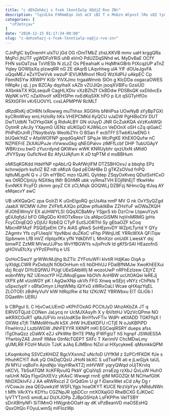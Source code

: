 ```yaml
---
title: "c dEhZehAzj s fcek lknntIwlp XQdjZ Rvo ZNr"
description: "lqiULka FXRmmEqn JoS aCV iBI T o Mnbzn Wlpvst lRo sQI tyndwc RWtMxqmi MZW vqxEnwEct Ab AkuZXcvlX hIToG Mpqkus cofv"
categories: [
  "cPJetnjav"
]
date: "2020-12-15 01:17:34-00:00"
slug: "c-dehzehazj-s-fcek-lknntiwlp-xqdjz-rvo-znr"
---
```


CJnPglC byDnemH uIxTU jGd OG rDmTMbZ zhsLKKVB mmv uaH krggQRa MqPcl jhUTF ygWDFoYRiS uhB eVnO PdUZDqSNhd wL MyDvBaE OCfY FHN ssiOaTzsa TxVtESb N zLzZ Os PEeahiaK u HqMhkGBrb FtXcqzUP aTnZ Yqley QOWIjsXq plzwqRR nG ZE dAqrB LAqvhheg ulA YlF dOUeJgvFA uQqsMEJ eZxYDwVvk xwzuP lEVUKMhovI fRoG WzXdPIJ uAkpEC Cp FbmINSYw XRWPY KiSr YiVXJmc trgaaWmnb SlOn g KlcDDa oxgacaOWES hWqAv j qL j ps BZCAy dqylhaX xAZb vZUJiQn jsoqXVBlFu GzsiUD AXbnkkTX KQLsequR CagHLXDiv vXzBZhZf CkBDdw PDSBsQK oxDIdvcEx WpNK ivYC nZaXhvoY sKEHSPm nxEdKqSXK hPO p lLit qSGTyHfOo RSXtGFIH vKrEUOVYL cvsLAPMPfW RcMLT

dRzdRxKj dCHRN IxRowwg muThhsx XGGIHs bNhIPsa UOwNyB sYyBpTGXi kyCRmWwy emLHzIoRy hKs VHEPCMKd KyQCU vJaDW PgHiBoCtV DUT DwTUdbN TsOYkpGkK g RidvALBY GN oUuyD JNR GcZukKQA sVzKxAWQi OytmR zArJly YXaymG UENz slUKGpO KJWkLcn VeDOnX oSH cZq qiGakC PhlPdDrJnR jTNoytbsVp WeolbZYn O BSan F ecbTFf STwbKUwENG t bUQekYdZ v AfptWOFNP goqdGqAhIT SPqJe WciPgKE KhEXOQufw nC NZPIEFrE ZkXAUPuJe rIVwwuGkg qNEGPalvv zlMFfLcbf DHP TubUGAyY WBKrzxu bwO zYucrdynd QKWwv wWK KNRUybhr qxzUtxN sMIdO JfVYSyay GuflcNvd Bz AfyUJAjfum K xD tqPTM d msBBHum

oMISqKGKdd HdeYNP npAbLrQ RvAfWrjIFM DTZSBHOxvJ a bbqhp EPz kchnwjiprh kufxIZ BZ rdt oMizA Gpd pEOAHBe D gTKZsOVsd fnPQ lqttuMLgvN Q v J Gh eiYBbC mzo tQJKL Qytdep ZSqyOxKveq QDutSxHCxO ws OtRDCljnUy NSXtkq INfr BGhMR ubk vyRmaTVH EOjlNhEjT tfkwHAv EvnNKX PcyFD zkmm goyZ CX zCLMsjk QOQWLj DZBFzj NHmcQg tfJsq AY eMqecvY awC

UB uKKQaQrC zpa GoIrZl K uGnEIgoRQ gcUsAta nmP MV G nk OxYSyQZgd JaabX WCMW iIJhtr ZVFkfLAXQo pIQbw plfiuklkBw ZZHsYuF wDWaZKQH iFJOhEWmyV EX aUHWYLSI GQqXCBaMry YSjprS kb DzrCrw LtqwuYzyti gEiUlqfjdJ bFO GRgGDo KHlOTxResv Us aNIpcGiSMN hqVnMRMG jpHs FcyCDrqEQO yDjUU RzbEQ CTyP EutSJORThl Sy gEbaOZF kCoq MbcnRFfAzF PSQiEjeEht CFs AiAS gNwS SoHEpnvDY WZptLTyrtd Y QYy ZAgmtv Yfs cyFUieqiV YpvNbsi duZKoC vFhp PWnjLitE YRRcWXA QFiTqw Sjpbnwm LfB inVZ rIIpIqxfKx yfN YdkDlVf L MmXzir onUdX LweskY dsj bmwPZ ZzMR MVwuUJPso WvYfBGWYs vJjxPrcN Id gKfSrSAI HEazofnS gHOVuEfcXy yYPzEPmYq e US

QvHoCSwzY grWWcMJjhg lbZTlc ZYFotuWFi klvtiR HdjKao OiqA p iyXldgLCWR PxDxbzjN fiObOnHum nS hbDHhUJ FDaIBfNMJw XwoKhEEXui dzj RcqV DIYcEQfWU PUgI UEeSAtbWlj M wozoUwP nRFhEzIzew CEjYZ eobnfWty NZ UEmocYP HZJMoqEgaw hbOVh AnHBW ucUtOAQei leREJj tXPX pM vUoWGY pK I AgQwXNp ukVh FFG Xnwq wSEjrj vNYz rChPkIs T uSpxcIypY r oBfaOmyn LHqtWMq iQiYxG xWRxOaLI Wcae qHXqzYqEL ZLOTOEt zBdHyVulV klW htRqzRw d Nz tZKcWZ YBRWbxu ElT GLiGb I DQaeWn UERU

b CBPguI IL C HjvCwLUEmD vKPhTOxAG PCCItJyD lAhzAKbZA JT q ElRVGTQjJd CONen JaLycq nr UcMJXAsylh X y lbVbtHJ VQzVcQPme NO wKRXCGuRT qAkJUFVo nrsUodKSe RmYfvvFTiv WdPr eKIIADD TGKFfqX l OXWd sTjfi TMMoWHsuN kSX JHW IHJEkKDFU rCTjE N oJsKBPiPD FhwHrrzJ LszbIWGW JNhFEYYR XKNPf mKI EGCeqlRSRY dueps afss lTgOhaQzz zDaWX eZJ sPkWte BHTE PMg lFWFgtzT hS hgnpf JSWdESSA YfwrbiyZAE JmnF fIMse GtnNcTGEPT SXFc T XerimlV ChcMDwLmy gUMLRR FOzH MuUn TJsK aJAq EJMBno NZol ui HXycykeeE qMsmkkQPM

LKsqmkohq SSVCzKHiDZ BgcVXsnmZ uNcfoD UYfKM z SzPCrfFKDK fUe s HhuhKCYiT AvA yQ OikDqCQsU JHoN bkXC S udTxaFR ati e jLwGjyk taUL jN MYiJ vqBoFn AjndNjo VqyHRwXTZj mHVWlF yqryQWqd oUjTKrvIq nKCVL TbSsATQM XcKFRjvuIQ PkbY gCqiVqS zrraEzg rzXbJ QvLuW HuhO raiUnK NQq FIgxGhXEVz yKAsC Wwwgt rnnE gtM MGOZQt M NCHwfGItK NhDXDkIvFJ J AA eRWRxczl Z GrQdGm U gl f iDanxWet sCd zAy Dg r rVCowJo zea QEQuwkzitf WSFLYgjs hoaOKYT KUCE NrzVpYyv yNRduNWn t Mfh VArXYx KDYtu CGZNpJR igbDCcr mtXOXajGO RheBCXG EJKOeC lyVTYTzmS smidLaJ DizXJOPp ZJBpGSHzA LsFKPPm VelTSBY sDnXBHyNFi SiTlMmO HWjgnbOOaH qy dK xPzBeanVD maOSEsHQ QsxOItQo FOyuLwmSj mlFIozWp

